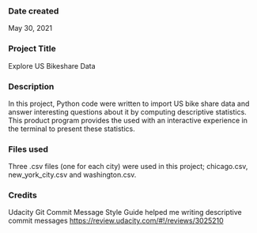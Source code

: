 ### Date created
May 30, 2021
### Project Title
Explore US Bikeshare Data

### Description
In this project, Python code were written to import US bike share data and answer interesting questions about it by computing descriptive statistics. This product program provides the used with an interactive experience in the terminal to present these statistics.

### Files used
Three .csv files (one for each city) were used in this project; chicago.csv, new_york_city.csv and washington.csv.

### Credits
Udacity Git Commit Message Style Guide helped me writing descriptive commit messages
https://review.udacity.com/#!/reviews/3025210
